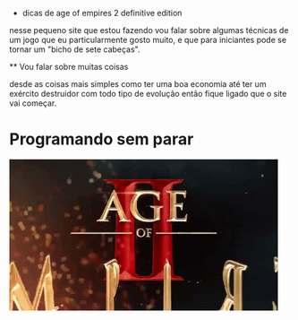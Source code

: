 * dicas de age of empires 2 definitive edition

nesse pequeno site que estou fazendo vou falar sobre algumas técnicas de
um jogo que eu particularmente gosto muito, e que para iniciantes pode se tornar um "bicho de sete cabeças".

** Vou falar sobre muitas coisas

desde as coisas mais simples como ter uma boa economia até
ter um exército destruidor com todo tipo de evolução
então fique ligado que o site vai começar.

# Programando sem parar


![como vai](https://github.com/Lukeofwar/Sobre-muitas-coisas/blob/main/giphy.gif)
